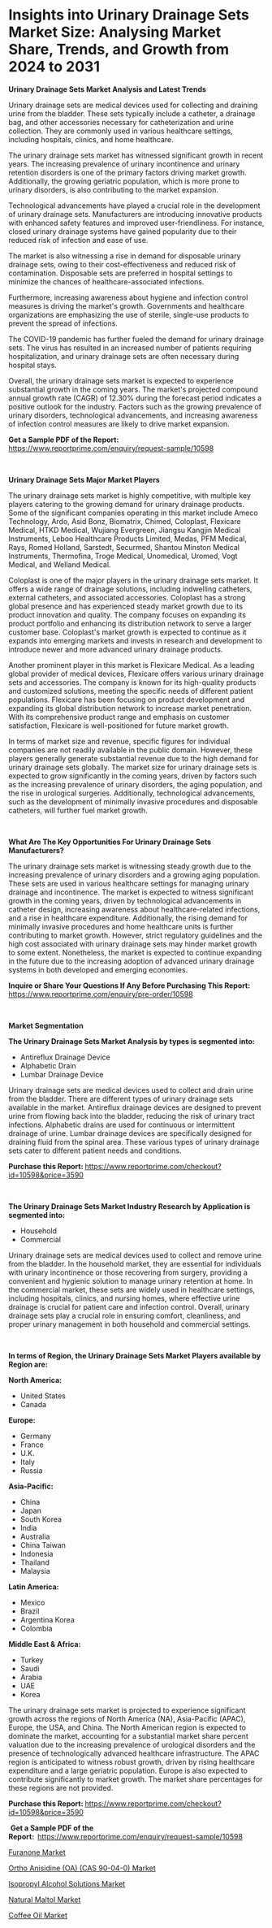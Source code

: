 <p><h1>Insights into Urinary Drainage Sets Market Size: Analysing Market Share, Trends, and Growth from 2024 to 2031</h1></p><p><strong>Urinary Drainage Sets Market Analysis and Latest Trends</strong></p>
<p><p>Urinary drainage sets are medical devices used for collecting and draining urine from the bladder. These sets typically include a catheter, a drainage bag, and other accessories necessary for catheterization and urine collection. They are commonly used in various healthcare settings, including hospitals, clinics, and home healthcare.</p><p>The urinary drainage sets market has witnessed significant growth in recent years. The increasing prevalence of urinary incontinence and urinary retention disorders is one of the primary factors driving market growth. Additionally, the growing geriatric population, which is more prone to urinary disorders, is also contributing to the market expansion.</p><p>Technological advancements have played a crucial role in the development of urinary drainage sets. Manufacturers are introducing innovative products with enhanced safety features and improved user-friendliness. For instance, closed urinary drainage systems have gained popularity due to their reduced risk of infection and ease of use.</p><p>The market is also witnessing a rise in demand for disposable urinary drainage sets, owing to their cost-effectiveness and reduced risk of contamination. Disposable sets are preferred in hospital settings to minimize the chances of healthcare-associated infections.</p><p>Furthermore, increasing awareness about hygiene and infection control measures is driving the market's growth. Governments and healthcare organizations are emphasizing the use of sterile, single-use products to prevent the spread of infections.</p><p>The COVID-19 pandemic has further fueled the demand for urinary drainage sets. The virus has resulted in an increased number of patients requiring hospitalization, and urinary drainage sets are often necessary during hospital stays.</p><p>Overall, the urinary drainage sets market is expected to experience substantial growth in the coming years. The market's projected compound annual growth rate (CAGR) of 12.30% during the forecast period indicates a positive outlook for the industry. Factors such as the growing prevalence of urinary disorders, technological advancements, and increasing awareness of infection control measures are likely to drive market expansion.</p></p>
<p><strong>Get a Sample PDF of the Report:&nbsp;</strong> <a href="https://www.reportprime.com/enquiry/request-sample/10598">https://www.reportprime.com/enquiry/request-sample/10598</a></p>
<p>&nbsp;</p>
<p><strong>Urinary Drainage Sets Major Market Players</strong></p>
<p><p>The urinary drainage sets market is highly competitive, with multiple key players catering to the growing demand for urinary drainage products. Some of the significant companies operating in this market include Ameco Technology, Ardo, Asid Bonz, Biomatrix, Chimed, Coloplast, Flexicare Medical, HTKD Medical, Wujiang Evergreen, Jiangsu Kangjin Medical Instruments, Leboo Healthcare Products Limited, Medas, PFM Medical, Rays, Romed Holland, Sarstedt, Securmed, Shantou Minston Medical Instruments, Thermofina, Troge Medical, Unomedical, Uromed, Vogt Medical, and Welland Medical.</p><p>Coloplast is one of the major players in the urinary drainage sets market. It offers a wide range of drainage solutions, including indwelling catheters, external catheters, and associated accessories. Coloplast has a strong global presence and has experienced steady market growth due to its product innovation and quality. The company focuses on expanding its product portfolio and enhancing its distribution network to serve a larger customer base. Coloplast's market growth is expected to continue as it expands into emerging markets and invests in research and development to introduce newer and more advanced urinary drainage products.</p><p>Another prominent player in this market is Flexicare Medical. As a leading global provider of medical devices, Flexicare offers various urinary drainage sets and accessories. The company is known for its high-quality products and customized solutions, meeting the specific needs of different patient populations. Flexicare has been focusing on product development and expanding its global distribution network to increase market penetration. With its comprehensive product range and emphasis on customer satisfaction, Flexicare is well-positioned for future market growth.</p><p>In terms of market size and revenue, specific figures for individual companies are not readily available in the public domain. However, these players generally generate substantial revenue due to the high demand for urinary drainage sets globally. The market size for urinary drainage sets is expected to grow significantly in the coming years, driven by factors such as the increasing prevalence of urinary disorders, the aging population, and the rise in urological surgeries. Additionally, technological advancements, such as the development of minimally invasive procedures and disposable catheters, will further fuel market growth.</p></p>
<p>&nbsp;</p>
<p><strong>What Are The Key Opportunities For Urinary Drainage Sets Manufacturers?</strong></p>
<p><p>The urinary drainage sets market is witnessing steady growth due to the increasing prevalence of urinary disorders and a growing aging population. These sets are used in various healthcare settings for managing urinary drainage and incontinence. The market is expected to witness significant growth in the coming years, driven by technological advancements in catheter design, increasing awareness about healthcare-related infections, and a rise in healthcare expenditure. Additionally, the rising demand for minimally invasive procedures and home healthcare units is further contributing to market growth. However, strict regulatory guidelines and the high cost associated with urinary drainage sets may hinder market growth to some extent. Nonetheless, the market is expected to continue expanding in the future due to the increasing adoption of advanced urinary drainage systems in both developed and emerging economies.</p></p>
<p><strong>Inquire or Share Your Questions If Any Before Purchasing This Report:</strong> <a href="https://www.reportprime.com/enquiry/pre-order/10598">https://www.reportprime.com/enquiry/pre-order/10598</a></p>
<p>&nbsp;</p>
<p><strong>Market Segmentation</strong></p>
<p><strong>The Urinary Drainage Sets Market Analysis by types is segmented into:</strong></p>
<p><ul><li>Antireflux Drainage Device</li><li>Alphabetic Drain</li><li>Lumbar Drainage Device</li></ul></p>
<p><p>Urinary drainage sets are medical devices used to collect and drain urine from the bladder. There are different types of urinary drainage sets available in the market. Antireflux drainage devices are designed to prevent urine from flowing back into the bladder, reducing the risk of urinary tract infections. Alphabetic drains are used for continuous or intermittent drainage of urine. Lumbar drainage devices are specifically designed for draining fluid from the spinal area. These various types of urinary drainage sets cater to different patient needs and conditions.</p></p>
<p><strong>Purchase this Report:&nbsp;</strong><a href="https://www.reportprime.com/checkout?id=10598&price=3590">https://www.reportprime.com/checkout?id=10598&price=3590</a></p>
<p>&nbsp;</p>
<p><strong>The Urinary Drainage Sets Market Industry Research by Application is segmented into:</strong></p>
<p><ul><li>Household</li><li>Commercial</li></ul></p>
<p><p>Urinary drainage sets are medical devices used to collect and remove urine from the bladder. In the household market, they are essential for individuals with urinary incontinence or those recovering from surgery, providing a convenient and hygienic solution to manage urinary retention at home. In the commercial market, these sets are widely used in healthcare settings, including hospitals, clinics, and nursing homes, where effective urine drainage is crucial for patient care and infection control. Overall, urinary drainage sets play a crucial role in ensuring comfort, cleanliness, and proper urinary management in both household and commercial settings.</p></p>
<p>&nbsp;</p>
<p><strong>In terms of Region, the Urinary Drainage Sets Market Players available by Region are:</strong></p>
<p>
    <p> <strong> North America: </strong>
        <ul>
            <li>United States</li>
            <li>Canada</li>
        </ul>
        </p> 
    <p> <strong> Europe: </strong>
        <ul>
            <li>Germany</li>
            <li>France</li>
            <li>U.K.</li>
            <li>Italy</li>
            <li>Russia</li>
        </ul>
        </p> 
    <p> <strong> Asia-Pacific: </strong>
        <ul>
            <li>China</li>
            <li>Japan</li>
            <li>South Korea</li>
            <li>India</li>
            <li>Australia</li>
            <li>China Taiwan</li>
            <li>Indonesia</li>
            <li>Thailand</li>
            <li>Malaysia</li>
        </ul>
        </p> 
    <p> <strong> Latin America: </strong>
        <ul>
            <li>Mexico</li>
            <li>Brazil</li>
            <li>Argentina Korea</li>
            <li>Colombia</li>
        </ul>
        </p> 
    <p> <strong> Middle East & Africa: </strong>
        <ul>
            <li>Turkey</li>
            <li>Saudi</li>
            <li>Arabia</li>
            <li>UAE</li>
            <li>Korea</li>
        </ul>
    </p>
    </p>
<p><p>The urinary drainage sets market is projected to experience significant growth across the regions of North America (NA), Asia-Pacific (APAC), Europe, the USA, and China. The North American region is expected to dominate the market, accounting for a substantial market share percent valuation due to the increasing prevalence of urological disorders and the presence of technologically advanced healthcare infrastructure. The APAC region is anticipated to witness robust growth, driven by rising healthcare expenditure and a large geriatric population. Europe is also expected to contribute significantly to market growth. The market share percentages for these regions are not provided.</p></p>
<p><strong>Purchase this Report: </strong><a href="https://www.reportprime.com/checkout?id=10598&price=3590">https://www.reportprime.com/checkout?id=10598&price=3590</a></p>
<p>&nbsp;<strong>Get a Sample PDF of the Report:&nbsp;&nbsp;</strong><a href="https://www.reportprime.com/enquiry/request-sample/10598">https://www.reportprime.com/enquiry/request-sample/10598</a></p>
<p><strong></strong></p>
<p><p><a href="https://medium.com/@mikeflatley1970/furanone-market-analysis-its-cagr-market-segmentation-and-global-industry-overview-e0305e8a6f8e">Furanone Market</a></p><p><a href="https://medium.com/@mikeflatley1970/ortho-anisidine-oa-cas-90-04-0-market-size-market-outlook-and-market-forecast-2024-to-2031-b8e96e3e2a01">Ortho Anisidine (OA) (CAS 90-04-0) Market</a></p><p><a href="https://medium.com/@mikeflatley1970/isopropyl-alcohol-solutions-market-furnishes-information-on-market-share-market-trends-and-market-f866e41e0f26">Isopropyl Alcohol Solutions Market</a></p><p><a href="https://medium.com/@mikeflatley1970/natural-maltol-market-size-reveals-the-best-marketing-channels-in-global-industry-ae3d8261aaff">Natural Maltol Market</a></p><p><a href="https://medium.com/@mikeflatley1970/coffee-oil-market-size-and-market-trends-complete-industry-overview-2024-to-2031-24ffdd619372">Coffee Oil Market</a></p></p>